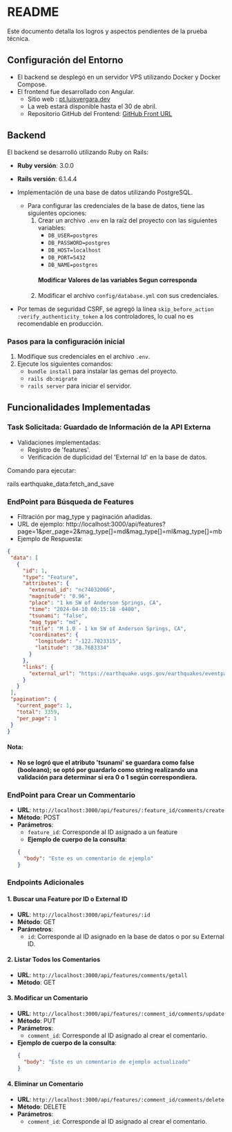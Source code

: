 # README

Este documento detalla los logros y aspectos pendientes de la prueba técnica.

## Configuración del Entorno

- El backend se desplegó en un servidor VPS utilizando Docker y Docker Compose.
- El frontend fue desarrollado con Angular.
  - Sitio web : [pt.luisvergara.dev](https://pt.luisvergara.dev)
  - La web estará disponible hasta el 30 de abril.
  - Repositorio GitHub del Frontend: [GitHub Front URL](https://github.com/LuisVergara1/Prueba_TecnicaAngular)
## Backend

El backend se desarrolló utilizando Ruby on Rails:
- **Ruby versión**: 3.0.0
- **Rails versión**: 6.1.4.4
- Implementación de una base de datos utilizando PostgreSQL.
  - Para configurar las credenciales de la base de datos, tiene las siguientes opciones:
    1. Crear un archivo `.env` en la raíz del proyecto con las siguientes variables:
       - `DB_USER=postgres` 
       - `DB_PASSWORD=postgres`
       - `DB_HOST=localhost`
       - `DB_PORT=5432`
       - `DB_NAME=postgres`
       #### Modificar Valores de las variables Segun corresponda 
    2. Modificar el archivo `config/database.yml` con sus credenciales.

- Por temas de seguridad CSRF, se agregó la línea `skip_before_action :verify_authenticity_token` a los controladores, lo cual no es recomendable en producción.

### Pasos para la configuración inicial

1. Modifique sus credenciales en el archivo `.env`.
2. Ejecute los siguientes comandos:
   - `bundle install` para instalar las gemas del proyecto.
   - `rails db:migrate`
   - `rails server` para iniciar el servidor.

## Funcionalidades Implementadas

### Task Solicitada: Guardado de Información de la API Externa

- Validaciones implementadas:
  - Registro de 'features'.
  - Verificación de duplicidad del 'External Id' en la base de datos.

Comando para ejecutar:

rails earthquake_data:fetch_and_save


### EndPoint para Búsqueda de Features
* Filtración por mag_type y paginación añadidas.
* URL de ejemplo: http://localhost:3000/api/features?page=1&per_page=2&mag_type[]=md&mag_type[]=ml&mag_type[]=mb
* Ejemplo de Respuesta:
 ```json
{
  "data": [
    {
      "id": 1,
      "type": "Feature",
      "attributes": {
        "external_id": "nc74032066",
        "magnitude": "0.96",
        "place": "1 km SW of Anderson Springs, CA",
        "time": "2024-04-10 00:15:18 -0400",
        "tsunami": "false",
        "mag_type": "md",
        "title": "M 1.0 - 1 km SW of Anderson Springs, CA",
        "coordinates": {
          "longitude": "-122.7023315",
          "latitude": "38.7683334"
        }
      },
      "links": {
        "external_url": "https://earthquake.usgs.gov/earthquakes/eventpage/nc74032066"
      }
    }
  ],
  "pagination": {
    "current_page": 1,
    "total": 3359,
    "per_page": 1
  }
} 
```
#### Nota:
- **No se logró que el atributo 'tsunami' se guardara como false (booleano); se optó por guardarlo como string realizando una validación para determinar si era 0 o 1 según correspondiera.**

### EndPoint para  Crear un Commentario
- **URL**: `http://localhost:3000/api/features/:feature_id/comments/create`
- **Método**: POST
- **Parámetros**:
  - `feature_id`: Corresponde al ID asignado a un feature
  - **Ejemplo de cuerpo de la consulta**:
  ```json
  {
    "body": "Este es un comentario de ejemplo"
  }

### Endpoints Adicionales 

#### 1. Buscar una Feature por ID o External ID
- **URL**: `http://localhost:3000/api/features/:id`
- **Método**: GET
- **Parámetros**:
  - `id`: Corresponde al ID asignado en la base de datos o por su External ID.

#### 2. Listar Todos los Comentarios
- **URL**: `http://localhost:3000/api/features/comments/getall`
- **Método**: GET

#### 3. Modificar un Comentario
- **URL**: `http://localhost:3000/api/features/:comment_id/comments/update`
- **Método**: PUT
- **Parámetros**:
  - `comment_id`: Corresponde al ID asignado al crear el comentario.
- **Ejemplo de cuerpo de la consulta**:
  ```json
  {
    "body": "Este es un comentario de ejemplo actualizado"
  }

#### 4. Eliminar un Comentario
- **URL**: `http://localhost:3000/api/features/:comment_id/comments/delete`
- **Método**: DELETE
- **Parámetros**:
  - `comment_id`: Corresponde al ID asignado al crear el comentario.


